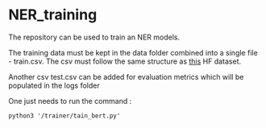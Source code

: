 # NER_training

The repository can be used to train an NER models. 

The training data must be kept in the data folder combined into a single file - train.csv. The csv must follow the same structure as [this](https://huggingface.co/datasets/GautamR/akai_flow_classifier_seed_pest_scheme) HF dataset.

Another csv test.csv can be added for evaluation metrics which will be populated in the logs folder 

One just needs to run the command : 

``` python3 '/trainer/tain_bert.py' ```
